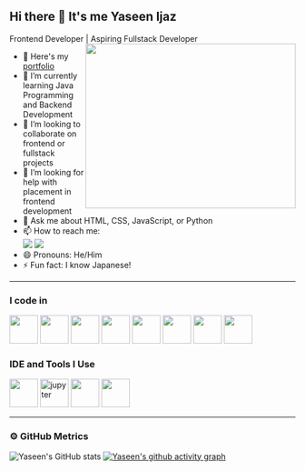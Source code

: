## Hi there 👋 It's me Yaseen Ijaz

Frontend Developer | Aspiring Fullstack Developer
<img align="right" width="370" height="290" src="https://i.pinimg.com/originals/47/f0/34/47f0342cec72b800463bf003eac1257e.gif">

- 🔭 Here's my [portfolio](https://zesty-choux-68ca1c.netlify.app/)  
- 🌱 I’m currently learning Java Programming and Backend Development  
- 👯 I’m looking to collaborate on frontend or fullstack projects  
- 🤔 I’m looking for help with placement in frontend development  
- 💬 Ask me about HTML, CSS, JavaScript, or Python  
- 📫 How to reach me:  
  [<img src="https://img.shields.io/badge/Gmail-D14836?style=for-the-badge&logo=gmail&logoColor=white" />](mailto:yaseenijaz146@gmail.com) [<img src="https://img.shields.io/badge/LinkedIn-0077B5?style=for-the-badge&logo=linkedin&logoColor=white" />](https://www.linkedin.com/in/yaseenijaz78/)  
- 😄 Pronouns: He/Him  
- ⚡ Fun fact: I know Japanese!

---

### I code in
<img height="50" width="50" src="https://img.icons8.com/color/48/000000/python.png" /> <img height="50" width="50" src="https://img.icons8.com/color/48/000000/java-coffee-cup-logo.png" /> <img height="50" width="50" src="https://img.icons8.com/color/48/000000/html-5.png" /> <img height="50" width="50" src="https://img.icons8.com/color/48/000000/css3.png" /> <img height="50" width="50" src="https://img.icons8.com/color/48/000000/bootstrap.png" /> <img height="50" width="50" src="https://img.icons8.com/color/48/000000/javascript.png"/> <img height="50" width="50" src="https://img.icons8.com/color/48/000000/mongodb.png"/> <img height="50" width="50" src="https://img.icons8.com/color/48/000000/mysql-logo.png"/>

### IDE and Tools I Use
<img height="50" width="50" src="https://img.icons8.com/color/48/000000/visual-studio-code-2019.png"/> <img width="50" height="50" src="https://img.icons8.com/fluency/50/jupyter.png" alt="jupyter"/> <img height="50" width="50" src="https://img.icons8.com/color/48/000000/eclipse.png"/> <img height="50" width="50" src="https://img.icons8.com/color/50/000000/git.png"/>


---

### ⚙️ GitHub Metrics
![Yaseen's GitHub stats](https://github-readme-stats.vercel.app/api?username=yaseenijaz&theme=dark&show_icons=true&&hide=issues,contribs)
[![Yaseen's github activity graph](https://github-readme-activity-graph.vercel.app/graph?username=yaseenijaz&bg_color=000000&color=ffffff&line=51f565&point=ffffff&area=true&hide_border=true)](https://github.com/ashutosh00710/github-readme-activity-graph)
